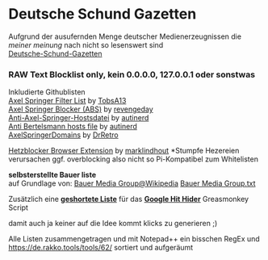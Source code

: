 # Deutsche Schund Gazetten
Aufgrund der ausufernden Menge deutscher Medienerzeugnissen die *meiner meinung* nach nicht so lesenswert sind  
[Deutsche-Schund-Gazetten](https://github.com/grapefruit89/Deutsche-Schund-Gazetten/blob/master/Deutsche-Schund-Gazetten.txt)

### RAW Text Blocklist only, kein 0.0.0.0,  127.0.0.1 oder sonstwas 

Inkludierte Githublisten  
[Axel Springer Filter List](https://github.com/TobsA13/ASB) by [TobsA13](https://github.com/TobsA13)  
[Axel Springer Blocker (ABS)](https://github.com/revengeday/axelspringerblocker) by [revengeday](https://github.com/revengeday)  
[Anti-Axel-Springer-Hostsdatei](https://github.com/autinerd/anti-axelspringer-hosts) by [autinerd](https://github.com/autinerd)   
[Anti Bertelsmann hosts file](https://github.com/autinerd/anti-bertelsmann-hosts) by [autinerd](https://github.com/autinerd)  
[AxelSpringerDomains](https://github.com/DrRetro/AxelSpringerDomains) by [DrRetro](https://github.com/DrRetro)   
 
[Hetzblocker Browser Extension](https://github.com/marklindhout/hetzblocker) by [marklindhout](https://github.com/marklindhout)        *Stumpfe Hezereien verursachen ggf. overblocking also nicht so Pi-Kompatibel zum Whitelisten  

**selbsterstellte Bauer liste**  
auf Grundlage von: [Bauer Media Group@Wikipedia](https://de.wikipedia.org/wiki/Bauer_Media_Group#Publikationen  )
[Bauer Media Group.txt](https://github.com/grapefruit89/Deutsche-Schund-Gazetten/blob/master/Bauer%20Media%20Group.txt  )

Zusätzlich eine [**geshortete Liste**](https://github.com/grapefruit89/Deutsche-Schund-Gazetten/blob/master/Schundgazetten%20Hit%20Hider.txt) für das [**Google Hit Hider**](https://greasyfork.org/de/scripts/1682-google-hit-hider-by-domain-search-filter-block-sites) Greasmonkey Script  
 
 
damit auch ja keiner auf die Idee kommt klicks zu generieren ;)    
  
Alle Listen zusammengetragen und mit Notepad++ ein bisschen RegEx und https://de.rakko.tools/tools/62/ sortiert und aufgeräumt  
